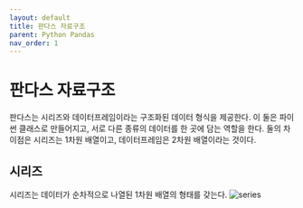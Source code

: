 ```yaml
---
layout: default
title: 판다스 자료구조
parent: Python Pandas
nav_order: 1
---
```


# 판다스 자료구조

판다스는 시리즈와 데이터프레임이라는 구조화된 데이터 형식을 제공한다. 이 둘은 파이썬 클래스로 만들어지고, 서로 다른 종류의 데이터를 한 곳에 담는 역할을 한다. 둘의 차이점은 시리즈는 1차원 배열이고, 데이터프레임은 2차원 배열이라는 것이다.

## 시리즈

시리즈는 데이터가 순차적으로 나열된 1차원 배열의 형태를 갖는다.
![series](https://post-phinf.pstatic.net/MjAxOTA2MTlfMTA1/MDAxNTYwOTAyMjU5MjY4.O_lVqutdiKGIb_aOXlWXWbu7x871Ir53GxUfyHlsRuog.SyfDuQDzrQtc46hpVAuyCvuoo1J9eEr1z1HnLEnHJSMg.JPEG/mug_obj_201906190857392515.jpg?type=w1080)
